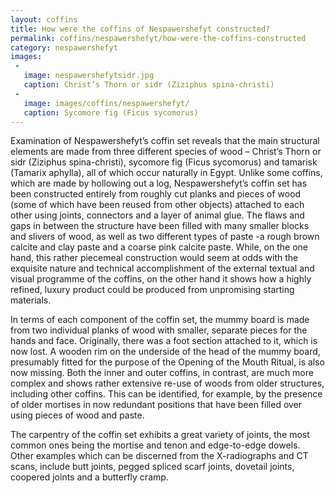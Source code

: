 ```yaml
---
layout: coffins
title: How were the coffins of Nespawershefyt constructed?
permalink: coffins/nespawershefyt/how-were-the-coffins-constructed
category: nespawershefyt
images: 
 -
   image: nespawershefytsidr.jpg
   caption: Christ’s Thorn or sidr (Ziziphus spina-christi)
 - 
   image: images/coffins/nespawershefyt/
   caption: Sycomore fig (Ficus sycomorus)
---
```


Examination of Nespawershefyt’s coffin set reveals that the main structural elements are made from three different 
species of wood – Christ’s Thorn or sidr (Ziziphus spina-christi), sycomore fig (Ficus sycomorus) and tamarisk (Tamarix 
aphylla), all of which occur naturally in Egypt. Unlike some coffins, which are made by hollowing out a log, Nespawershefyt’s 
coffin set has been constructed entirely from roughly cut planks and pieces of wood (some of which have been reused from 
other objects) attached to each other using joints, connectors and a layer of animal glue. The flaws and gaps in between 
the structure have been filled with many smaller blocks and slivers of wood, as well as two different types of paste -a 
rough brown calcite and clay paste and a coarse pink calcite paste. While, on the one hand, this rather piecemeal construction 
would seem at odds with the exquisite nature and technical accomplishment of the external textual and visual programme 
of the coffins, on the other hand it shows how a highly refined, luxury product could be produced from unpromising 
starting materials.

In terms of each component of the coffin set, the mummy board is made from two individual planks of wood with smaller, 
separate pieces for the hands and face. Originally, there was a foot section attached to it, which is now lost. A wooden 
rim on the underside of the head of the mummy board, presumably fitted for the purpose of the Opening of the Mouth Ritual, 
is also now missing. Both the inner and outer coffins, in contrast, are much more complex and shows rather extensive 
re-use of woods from older structures, including other coffins. This can be identified, for example, by the presence of 
older mortises in now redundant positions that have been filled over using pieces of wood and paste.

The carpentry of the coffin set exhibits a great variety of joints, the most common ones being the mortise and tenon and 
edge-to-edge dowels. Other examples which can be discerned from the X-radiographs and CT scans, include butt joints, 
pegged spliced scarf joints, dovetail joints, coopered joints and a butterfly cramp.